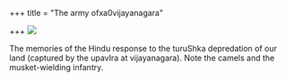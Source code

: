 +++
title = "The army ofxa0vijayanagara"

+++
[![](https://i1.wp.com/lh6.ggpht.com/_hjuA1bE0hBw/TJBnYMMV3GI/AAAAAAAAB8A/38gsv_NufiI/s800/hindu_army.JPG)](http://picasaweb.google.com/lh/photo/b6IRhgwjfy7VqtkRSYwxJA?feat=embedwebsite)

The memories of the Hindu response to the turuShka depredation of our
land (captured by the upavIra at vijayanagara). Note the camels and the
musket-wielding infantry.
